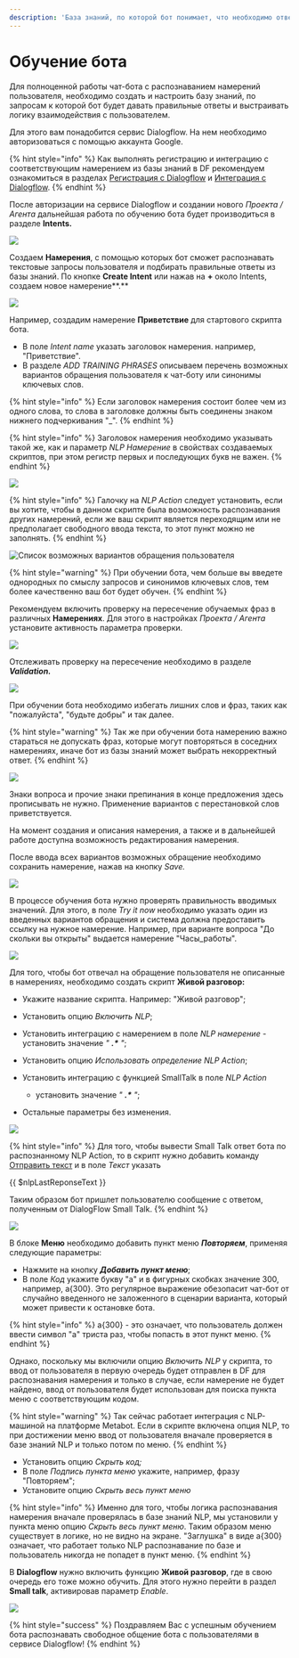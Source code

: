 ```yaml
---
description: 'База знаний, по которой бот понимает, что необходимо ответить пользователю'
---
```


# Обучение бота

Для полноценной работы чат-бота с распознаванием намерений пользователя, необходимо создать и настроить базу знаний, по запросам к которой бот будет давать правильные ответы и выстраивать логику взаимодействия с пользователем.

Для этого вам понадобится сервис Dialogflow. На нем необходимо авторизоваться с помощью аккаунта Google.

{% hint style="info" %}
Как выполнять регистрацию и  интеграцию с соответствующим намерением из базы знаний в DF рекомендуем  ознакомиться в разделах [Регистрация с Dialogflow](https://metarex.gitbook.io/metabot24/dialogflow/registraciya-s-dialogflow) и [Интеграция с Dialogflow](https://metarex.gitbook.io/metabot24/dialogflow/integraciya-s-dialogflow).
{% endhint %}

После авторизации на сервисе Dialogflow и создании нового _Проекта / Агента_ дальнейшая работа по обучению бота будет производиться в разделе **Intents.**

![](../.gitbook/assets/izobrazhenie%20%2828%29.png)



Создаем **Намерения**, с помощью которых бот сможет распознавать текстовые запросы пользователя и подбирать правильные ответы из базы знаний. По кнопке **Create Intent** или нажав на **+** около Intents,  создаем новое намерение**.**

![](../.gitbook/assets/izobrazhenie%20%28233%29.png)

Например, создадим намерение **Приветствие** для стартового скрипта бота.

* В поле _Intent name_ указать заголовок намерения. например, "Приветствие".
* В разделе _ADD TRAINING PHRASES_ описываем перечень возможных вариантов обращения пользователя к чат-боту или синонимы ключевых слов.

{% hint style="info" %}
Если заголовок намерения состоит более чем из одного слова, то слова в заголовке должны быть соединены знаком нижнего подчеркивания "\_".
{% endhint %}

{% hint style="info" %}
Заголовок намерения необходимо указывать такой же, как и параметр _NLP Намерение_ в свойствах создаваемых скриптов, при этом регистр первых и последующих букв не важен.
{% endhint %}

![](../.gitbook/assets/izobrazhenie%20%28136%29.png)

{% hint style="info" %}
Галочку на _NLP Action_ следует установить, если вы хотите, чтобы в данном скрипте была возможность распознавания других намерений, если же ваш скрипт является переходящим или не предполагает свободного ввода текста, то этот пункт можно не заполнять.
{% endhint %}

![&#x421;&#x43F;&#x438;&#x441;&#x43E;&#x43A; &#x432;&#x43E;&#x437;&#x43C;&#x43E;&#x436;&#x43D;&#x44B;&#x445; &#x432;&#x430;&#x440;&#x438;&#x430;&#x43D;&#x442;&#x43E;&#x432; &#x43E;&#x431;&#x440;&#x430;&#x449;&#x435;&#x43D;&#x438;&#x44F; &#x43F;&#x43E;&#x43B;&#x44C;&#x437;&#x43E;&#x432;&#x430;&#x442;&#x435;&#x43B;&#x44F;](../.gitbook/assets/izobrazhenie%20%28278%29.png)

{% hint style="warning" %}
При обучении бота, чем больше вы введете однородных по смыслу запросов и синонимов ключевых слов, тем более качественно ваш бот будет обучен.
{% endhint %}

Рекомендуем включить проверку на пересечение обучаемых фраз в различных **Намерениях**. Для этого в настройках _Проекта / Агента_ установите активность параметра проверки.

![](../.gitbook/assets/izobrazhenie%20%28197%29.png)

Отслеживать проверку на пересечение необходимо в разделе _**Validation.**_

![](../.gitbook/assets/izobrazhenie%20%2826%29.png)

При обучении бота необходимо избегать лишних слов и фраз, таких как "пожалуйста", "будьте добры" и так далее.

{% hint style="warning" %}
Так же при обучении бота намерению важно стараться не допускать фраз, которые могут повторяться в соседних намерениях, иначе бот из базы знаний может выбрать некорректный ответ.
{% endhint %}

![](../.gitbook/assets/izobrazhenie%20%2815%29.png)

Знаки вопроса и прочие знаки препинания в конце предложения здесь прописывать не нужно. Применение вариантов с перестановкой слов приветствуется. 

На момент создания и описания намерения, а также и в дальнейшей работе доступна возможность редактирования намерения.

После ввода всех вариантов возможных обращение необходимо сохранить намерение, нажав на кнопку _Save._

![](../.gitbook/assets/izobrazhenie%20%28173%29.png)

В процессе обучения бота нужно проверять правильность вводимых значений. Для этого, в поле _Try it now_ необходимо указать один из введенных вариантов обращения и система должна предоставить ссылку на нужное намерение. Например, при варианте вопроса "До скольки вы открыты" выдается намерение "Часы\_работы".

![](../.gitbook/assets/izobrazhenie%20%2881%29.png)

Для того, чтобы бот отвечал на обращение пользователя не описанные в намерениях, необходимо создать скрипт **Живой разговор:**

* Укажите название скрипта. Например: "Живой разговор";
* Установить опцию _Включить NLP_;
* Установить интеграцию с намерением в поле _NLP намерение_ - установить значение _" **.\*** "_;
* Установить опцию _Использовать определение NLP Action_;
* Установить интеграцию с функцией SmallTalk  в поле _NLP Action_

   - установить значение _" **.\*** "_;

* Остальные параметры без изменения.

![](../.gitbook/assets/izobrazhenie%20%28206%29.png)

{% hint style="info" %}
Для того, чтобы вывести Small Talk ответ бота по распознанному NLP Action, то в скрипт нужно добавить команду [Отправить текст](https://metarex.gitbook.io/metabot24/komandy/otpravit-tekst) и в поле _Текст_  указать 

{{ $nlpLastReponseText }}

Таким образом бот пришлет пользователю сообщение с ответом, полученным от DialogFlow Small Talk.
{% endhint %}

![](../.gitbook/assets/izobrazhenie%20%288%29.png)

В блоке **Меню** необходимо добавить пункт меню _**Повторяем**_, применяя следующие параметры:

* Нажмите на кнопку _**Добавить пункт меню**_;
* В поле _Код_ укажите букву "а" и в фигурных скобках значение 300, например, а{300}. Это регулярное выражение обезопасит чат-бот от случайно введенного не заложенного в сценарии варианта, который может привести к остановке бота.

{% hint style="info" %}
а{300} - это означает, что пользователь должен ввести символ "а" триста раз, чтобы попасть в этот пункт меню.
{% endhint %}

Однако, поскольку мы включили опцию _Включить NLP_  у скрипта, то ввод от пользователя в первую очередь будет отправлен в DF для распознавания намерения и только в случае, если намерение не будет найдено, ввод от пользователя будет использован для поиска пункта меню с соответствующим кодом.

{% hint style="warning" %}
Так сейчас работает интеграция с NLP-машиной на платформе Metabot. Если в скрипте включена опция NLP, то при достижении меню ввод от пользователя вначале проверяется в базе знаний NLP и только потом по меню.
{% endhint %}

* Установить опцию _Скрыть код;_
* В поле _Подпись пункта меню_ укажите, например, фразу  "Повторяем";
* Установите опцию _Скрыть весь пункт меню_

{% hint style="info" %}
Именно для того, чтобы логика распознавания намерения вначале проверялась в базе знаний NLP, мы установили у пункта меню опцию _Скрыть весь пункт меню_. Таким образом меню существует в логике, но не видно на экране. "Заглушка" в виде a{300} означает, что работает только NLP распознавание по базе и пользователь никогда не попадет в пункт меню.
{% endhint %}

В **Dialogflow** нужно включить функцию **Живой разговор**, где в свою очередь его тоже можно обучить. Для этого нужно перейти в раздел **Small talk**, активировав параметр _Enable_.

![](../.gitbook/assets/izobrazhenie%20%28279%29.png)

{% hint style="success" %}
Поздравляем Вас с успешным обучением бота распознавать свободное общение бота с пользователями в сервисе Dialogflow!
{% endhint %}

